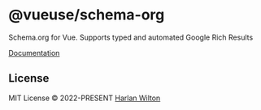 # @vueuse/schema-org

Schema.org for Vue. Supports typed and automated Google Rich Results

[Documentation](https://unhead-schema-org.harlanzw.com/)

## License

MIT License © 2022-PRESENT [Harlan Wilton](https://github.com/harlan-zw)
